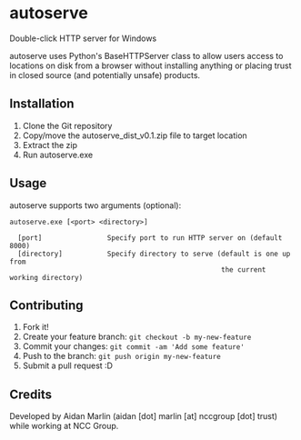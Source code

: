# autoserve

Double-click HTTP server for Windows

autoserve uses Python's BaseHTTPServer class to allow users access to
locations on disk from a browser without installing anything or placing
trust in closed source (and potentially unsafe) products.

## Installation

1. Clone the Git repository
2. Copy/move the autoserve_dist_v0.1.zip file to target location
3. Extract the zip
4. Run autoserve.exe

## Usage

autoserve supports two arguments (optional):

```
autoserve.exe [<port> <directory>]

  [port]                Specify port to run HTTP server on (default 8000)
  [directory]           Specify directory to serve (default is one up from
                                                    the current working directory)
```

## Contributing

1. Fork it!
2. Create your feature branch: `git checkout -b my-new-feature`
3. Commit your changes: `git commit -am 'Add some feature'`
4. Push to the branch: `git push origin my-new-feature`
5. Submit a pull request :D

## Credits

Developed by Aidan Marlin (aidan [dot] marlin [at] nccgroup [dot] trust)
while working at NCC Group.
